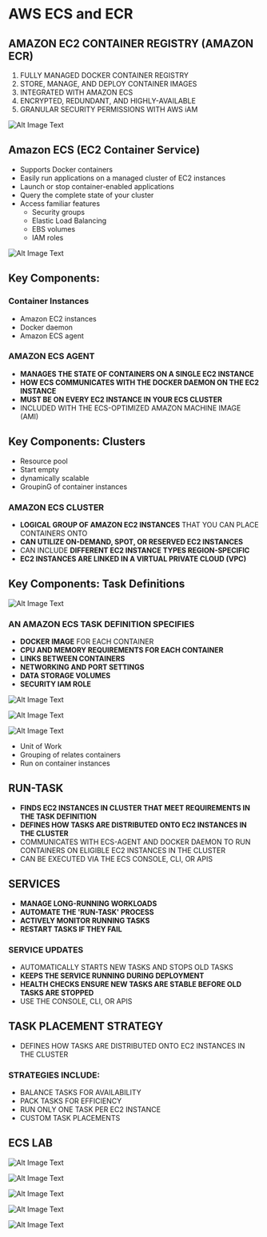 # AWS ECS and ECR

## AMAZON EC2 CONTAINER REGISTRY (AMAZON ECR) 

1. FULLY MANAGED DOCKER CONTAINER REGISTRY 
2. STORE, MANAGE, AND DEPLOY CONTAINER IMAGES 
3. INTEGRATED WITH AMAZON ECS 
4. ENCRYPTED, REDUNDANT, AND HIGHLY-AVAILABLE 
5. GRANULAR SECURITY PERMISSIONS WITH AWS iAM 

![Alt Image Text](images/8_1.jpg "body image")


## Amazon ECS (EC2 Container Service)

* Supports Docker containers 
* Easily run applications on a managed cluster of EC2 instances 
* Launch or stop container-enabled applications 
* Query the complete state of your cluster 
* Access familiar features
  * Security groups
  * Elastic Load Balancing 
  * EBS volumes
  * IAM roles


![Alt Image Text](images/8_6.jpg "body image")


## Key Components: 

### Container Instances 

* Amazon EC2 instances 
* Docker daemon 
* Amazon ECS agent 
 

### AMAZON ECS AGENT 

* **MANAGES THE STATE OF CONTAINERS ON A SINGLE EC2 INSTANCE** 
* **HOW ECS COMMUNICATES WITH THE DOCKER DAEMON ON THE EC2 INSTANCE** 
* **MUST BE ON EVERY EC2 INSTANCE IN YOUR ECS CLUSTER** 
* INCLUDED WITH THE ECS-OPTIMIZED AMAZON MACHINE IMAGE (AMI) 


## Key Components: Clusters 

* Resource pool
* Start empty
* dynamically scalable 
* GroupinG of container instances 


### AMAZON ECS CLUSTER

* **LOGICAL GROUP OF AMAZON EC2 INSTANCES** THAT YOU CAN PLACE CONTAINERS ONTO 
* **CAN UTILIZE ON-DEMAND, SPOT, OR RESERVED EC2 INSTANCES** 
* CAN INCLUDE **DIFFERENT EC2 INSTANCE TYPES REGION-SPECIFIC** 
* **EC2 INSTANCES ARE LINKED IN A VIRTUAL PRIVATE CLOUD (VPC)** 

## Key Components: Task Definitions

![Alt Image Text](images/8_2.jpg "body image")


### AN AMAZON ECS TASK DEFINITION SPECIFIES

* **DOCKER IMAGE** FOR EACH CONTAINER 
* **CPU AND MEMORY REQUIREMENTS FOR EACH CONTAINER** 
* **LINKS BETWEEN CONTAINERS**
* **NETWORKING AND PORT SETTINGS**
* **DATA STORAGE VOLUMES** 
* **SECURITY IAM ROLE**

![Alt Image Text](images/8_3.jpg "body image")

![Alt Image Text](images/8_4.jpg "body image")

![Alt Image Text](images/8_5.jpg "body image")


* Unit of Work 
* Grouping of relates containers 
* Run on container instances 


## RUN-TASK 

* **FINDS EC2 INSTANCES IN CLUSTER THAT MEET REQUIREMENTS IN THE TASK DEFINITION**
* **DEFINES HOW TASKS ARE DISTRIBUTED ONTO EC2 INSTANCES IN THE CLUSTER** 
* COMMUNICATES WITH ECS-AGENT AND DOCKER DAEMON TO RUN CONTAINERS ON ELIGIBLE EC2 INSTANCES IN THE CLUSTER 
* CAN BE EXECUTED VIA THE ECS CONSOLE, CLI, OR APIS 


## SERVICES

* **MANAGE LONG-RUNNING WORKLOADS** 
* **AUTOMATE THE 'RUN-TASK' PROCESS** 
* **ACTIVELY MONITOR RUNNING TASKS**
* **RESTART TASKS IF THEY FAIL**

### SERVICE UPDATES 

* AUTOMATICALLY STARTS NEW TASKS AND STOPS OLD TASKS 
* **KEEPS THE SERVICE RUNNING DURING DEPLOYMENT** 
* **HEALTH CHECKS ENSURE NEW TASKS ARE STABLE BEFORE OLD TASKS ARE STOPPED** 
* USE THE CONSOLE, CLI, OR APIS 


## TASK PLACEMENT STRATEGY 

* DEFINES HOW TASKS ARE DISTRIBUTED ONTO EC2 INSTANCES IN THE CLUSTER

### STRATEGIES INCLUDE:

* BALANCE TASKS FOR AVAILABILITY 
* PACK TASKS FOR EFFICIENCY 
* RUN ONLY ONE TASK PER EC2 INSTANCE 
* CUSTOM TASK PLACEMENTS 


## ECS LAB


![Alt Image Text](images/8_7.jpg "body image")

![Alt Image Text](images/8_8.jpg "body image")

![Alt Image Text](images/8_9.jpg "body image")

![Alt Image Text](images/8_10.jpg "body image")

![Alt Image Text](images/8_11.jpg "body image")

